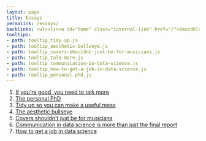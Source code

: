 ```yaml
---
layout: page
title: Essays
permalink: /essays/
backlinks: <ul><li><a id="home" class="internal-link" href="/">davidklaing.com</a></li></ul>
tooltips: 
- path: tooltip_tidy-up.js
- path: tooltip_aesthetic-bullseye.js
- path: tooltip_covers-shouldnt-just-be-for-musicians.js
- path: tooltip_talk-more.js
- path: tooltip_communication-in-data-science.js
- path: tooltip_how-to-get-a-job-in-data-science.js
- path: tooltip_personal-phd.js
---
```


1. <a id="talk-more" class="internal-link" href="/talk-more/">If you're good, you need to talk more</a>
2. <a id="personal-phd" class="internal-link" href="/personal-phd/">The personal PhD</a>
3. <a id="tidy-up" class="internal-link" href="/tidy-up/">Tidy up so you can make a useful mess</a>
4. <a id="aesthetic-bullseye" class="internal-link" href="/aesthetic-bullseye/">The aesthetic bullseye</a>
5. <a id="covers-shouldnt-just-be-for-musicians" class="internal-link" href="/covers-shouldnt-just-be-for-musicians/">Covers shouldn't just be for musicians</a>
6. <a id="communication-in-data-science" class="internal-link" href="/communication-in-data-science/">Communication in data science is more than just the final report</a>
7. <a id="how-to-get-a-job-in-data-science" class="internal-link" href="/how-to-get-a-job-in-data-science/">How to get a job in data science</a>